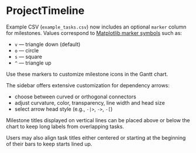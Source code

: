 # ProjectTimeline

Example CSV (`example_tasks.csv`) now includes an optional `marker` column for milestones. Values correspond to [Matplotlib marker symbols](https://matplotlib.org/stable/api/markers_api.html) such as:

- `v` — triangle down (default)
- `o` — circle
- `s` — square
- `^` — triangle up

Use these markers to customize milestone icons in the Gantt chart.

The sidebar offers extensive customization for dependency arrows:

- choose between curved or orthogonal connectors
- adjust curvature, color, transparency, line width and head size
- select arrow head style (e.g., `-|>`, `->`, `-[`)

Milestone titles displayed on vertical lines can be placed above or below the chart to keep long labels from overlapping tasks.

Users may also align task titles either centered or starting at the beginning of their bars to keep starts lined up.
